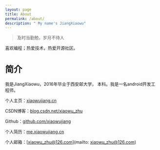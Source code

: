 ```yaml
---
layout: page
title: About
permalink: /about/
description: " My name's JiangXiaowu"
---
```


> 及时当勤勉，岁月不待人

喜欢编程；热爱技术，热爱开源社区。

# 简介

我是JiangXiaowu，2016年毕业于西安邮大学， 本科。我是一名android开发工程师。

个人主页：[xiaowujiang.cn](https://xiaowujiang.cn)

CSDN博客：[blog.csdn.net/xiaowu_zhu](http://blog.csdn.net/xiaowu_zhu)

Github：[github.com/xiaowujiang](https://github.com/xiaowujiang)

个人简历：[me.xiaowujiang.cn](http://me.xiaowujiang.cn)

个人邮箱：[xiaowu_zhu@126.com](mailto: xiaowu_zhu@126.com)






